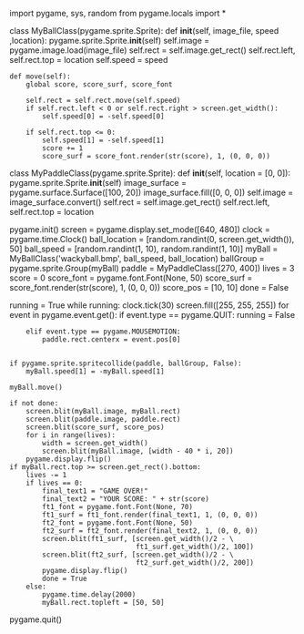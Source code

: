 import pygame, sys, random
from pygame.locals import *


class MyBallClass(pygame.sprite.Sprite):
    def __init__(self, image_file, speed ,location):
        pygame.sprite.Sprite.__init__(self)
        self.image = pygame.image.load(image_file)
        self.rect = self.image.get_rect()
        self.rect.left, self.rect.top = location
        self.speed = speed


    def move(self):
        global score, score_surf, score_font
        
        self.rect = self.rect.move(self.speed)
        if self.rect.left < 0 or self.rect.right > screen.get_width():
            self.speed[0] = -self.speed[0]

        if self.rect.top <= 0:
            self.speed[1] = -self.speed[1]
            score += 1
            score_surf = score_font.render(str(score), 1, (0, 0, 0))


class MyPaddleClass(pygame.sprite.Sprite):
    def __init__(self, location = [0, 0]):
        pygame.sprite.Sprite.__init__(self)
        image_surface = pygame.surface.Surface([100, 20])
        image_surface.fill([0, 0, 0])
        self.image = image_surface.convert()
        self.rect = self.image.get_rect()
        self.rect.left, self.rect.top = location


pygame.init()
screen = pygame.display.set_mode([640, 480])
clock = pygame.time.Clock()
ball_location = [random.randint(0, screen.get_width()), 50]
ball_speed = [random.randint(1, 10), random.randint(1, 10)]
myBall = MyBallClass('wackyball.bmp', ball_speed, ball_location)
ballGroup = pygame.sprite.Group(myBall)
paddle = MyPaddleClass([270, 400])
lives = 3
score = 0
score_font = pygame.font.Font(None, 50)
score_surf = score_font.render(str(score), 1, (0, 0, 0))
score_pos = [10, 10]
done = False


running = True
while running:
    clock.tick(30)
    screen.fill([255, 255, 255])
    for event in pygame.event.get():
        if event.type == pygame.QUIT:
            running = False

        elif event.type == pygame.MOUSEMOTION:
            paddle.rect.centerx = event.pos[0]


    if pygame.sprite.spritecollide(paddle, ballGroup, False):
        myBall.speed[1] = -myBall.speed[1]

    myBall.move()

    if not done:
        screen.blit(myBall.image, myBall.rect)
        screen.blit(paddle.image, paddle.rect)
        screen.blit(score_surf, score_pos)
        for i in range(lives):
            width = screen.get_width()
            screen.blit(myBall.image, [width - 40 * i, 20])
        pygame.display.flip()
    if myBall.rect.top >= screen.get_rect().bottom:
        lives -= 1
        if lives == 0:
            final_text1 = "GAME OVER!"
            final_text2 = "YOUR SCORE: " + str(score)
            ft1_font = pygame.font.Font(None, 70)
            ft1_surf = ft1_font.render(final_text1, 1, (0, 0, 0))
            ft2_font = pygame.font.Font(None, 50)
            ft2_surf = ft2_font.render(final_text2, 1, (0, 0, 0))
            screen.blit(ft1_surf, [screen.get_width()/2 - \
                                   ft1_surf.get_width()/2, 100])
            screen.blit(ft2_surf, [screen.get_width()/2 - \
                                   ft2_surf.get_width()/2, 200])
            pygame.display.flip()
            done = True
        else:
            pygame.time.delay(2000)
            myBall.rect.topleft = [50, 50]
            
pygame.quit()
